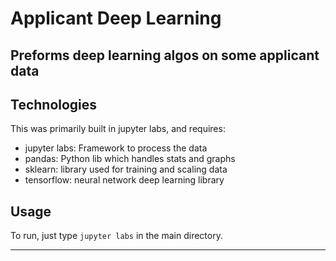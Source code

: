 # Applicant Deep Learning

Preforms deep learning algos on some applicant data
---


## Technologies
This was primarily built in jupyter labs, and requires:
- jupyter labs: Framework to process the data
- pandas: Python lib which handles stats and graphs
- sklearn: library used for training and scaling data
- tensorflow: neural network deep learning library

## Usage

   To run, just type `jupyter labs` in the main directory.
   
---
